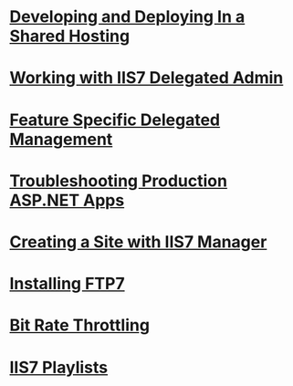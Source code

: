 # [Developing and Deploying In a Shared Hosting](developing-and-deploying-in-a-shared-hosting.md)
# [Working with IIS7 Delegated Admin](working-with-iis7-deligated-admin.md)
# [Feature Specific Delegated Management](feature-specific-delegated-management.md)
# [Troubleshooting Production ASP.NET Apps](troubleshooting-production-aspnet-apps.md)
# [Creating a Site with IIS7 Manager](creating-a-site-with-iis7-manager.md)
# [Installing FTP7](installing-ftp7.md)
# [Bit Rate Throttling](bit-rate-throttling.md)
# [IIS7 Playlists](iis7-playlists.md)

